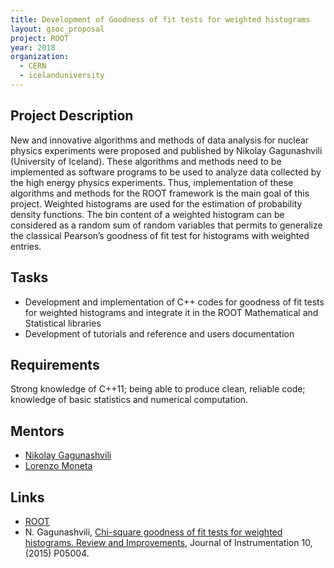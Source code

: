 ```yaml
---
title: Development of Goodness of fit tests for weighted histograms
layout: gsoc_proposal
project: ROOT
year: 2018
organization: 
  - CERN
  - icelanduniversity
---
```


## Project Description

New and innovative algorithms and methods of data analysis for nuclear physics experiments were proposed and published by Nikolay Gagunashvili (University of Iceland). These algorithms and methods need to be implemented as software programs to be used to analyze data collected by the high energy physics experiments. Thus, implementation of these algorithms and methods for the ROOT framework is the main goal of this project. 
Weighted histograms are used for the estimation of probability density functions. The bin content of a weighted histogram can be considered as a random sum of random variables that permits to generalize the classical Pearson’s goodness of fit test for histograms with weighted entries. 


## Tasks

*  Development and implementation of C++ codes for goodness of fit tests for weighted histograms and integrate it in the ROOT Mathematical and Statistical libraries 
*  Development of tutorials and reference and users documentation


## Requirements

Strong knowledge of C++11; being able to produce clean, reliable code; knowledge of basic statistics and numerical computation.


## Mentors
  
  * [Nikolay Gagunashvili](mailto:nikolay@hi.is)
  * [Lorenzo Moneta](mailto:Lorenzo.Moneta@cern.ch)


## Links

  * [ROOT](https://root.cern/)
  * N. Gagunashvili, [Chi-square goodness of fit tests for weighted histograms. Review and Improvements](https://arxiv.org/abs/1307.1582), Journal of Instrumentation 10, (2015) P05004.
